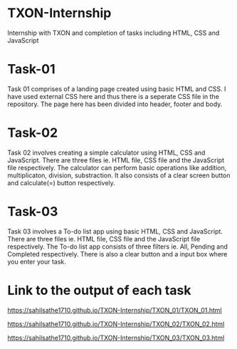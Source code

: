 # TXON-Internship
Internship with TXON and completion of tasks including HTML, CSS and JavaScript

# Task-01 

Task 01 comprises of a landing page created using basic HTML and CSS. I have used external CSS here and thus there is a seperate CSS file in the repository. The page here has been divided into header, footer and body.

# Task-02

Task 02 involves creating a simple calculator using HTML, CSS and JavaScript. There are three files ie. HTML file, CSS file and the JavaScript file respectively. The calculator can perform basic operations like addition, multiplicaton, division, substraction. It also consists of a clear screen button and calculate(=) button respectively.

# Task-03

Task 03 involves a To-do list app using basic HTML, CSS and JavaScript. There are three files ie. HTML file, CSS file and the JavaScript file respectively. The To-do list app consists of three filters ie. All, Pending and Completed respectively. There is also a clear button and a input box where you enter your task.

# Link to the output of each task

https://sahilsathe1710.github.io/TXON-Internship/TXON_01/TXON_01.html

https://sahilsathe1710.github.io/TXON-Internship/TXON_02/TXON_02.html

https://sahilsathe1710.github.io/TXON-Internship/TXON_03/TXON_03.html
